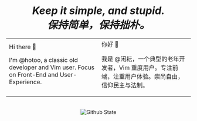 <h1 align="center"><i>Keep it simple, and stupid.<br/>保持简单，保持拙朴。</i></h1>

<table>
  <tr>
    <td width="50%">
Hi there 👋

I'm @hotoo, a classic old developer and Vim user. Focus on Front-End and User-Experience.
    </td>
    <td width="50%">
你好 👋

我是 @闲耘，一个典型的老年开发者，Vim 重度用户。专注前端，注重用户体验。崇尚自由，信仰民主与法制。
    </td>
  </tr>
</table>

<br/>

<div align="center">
<img alt="Github State" src="https://github-readme-stats.vercel.app/api?username=hotoo&show_icons=true&line_height=27&count_private=true&title_color=ffffff&text_color=c9cacc&icon_color=2bbc8a&bg_color=1d1f21" align="center" />
</div>
<!--
![Github Top Programing Language](https://github-readme-stats.vercel.app/api/top-langs/?username=hotoo&hide=java,html,tex&title_color=ffffff&text_color=c9cacc&icon_color=2bbc8a&bg_color=1d1f21&langs_count=3)
-->


<!--
**hotoo/hotoo** is a ✨ _special_ ✨ repository because its `README.md` (this file) appears on your GitHub profile.

Here are some ideas to get you started:

- 🔭 I’m currently working on ...
- 🌱 I’m currently learning ...
- 👯 I’m looking to collaborate on ...
- 🤔 I’m looking for help with ...
- 💬 Ask me about ...
- 📫 How to reach me: ...
- 😄 Pronouns: ...
- ⚡ Fun fact: ...
-->
